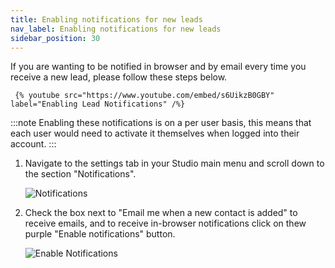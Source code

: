 ```yaml
---
title: Enabling notifications for new leads
nav_label: Enabling notifications for new leads
sidebar_position: 30
---
```


If you are wanting to be notified in browser and by email every time you receive a new lead, please follow these steps
below.

     {% youtube src="https://www.youtube.com/embed/s6UikzB0GBY" label="Enabling Lead Notifications" /%}

:::note
Enabling these notifications is on a per user basis, this means that each user would need to activate it themselves when
logged into their account.
:::

1. Navigate to the settings tab in your Studio main menu and scroll down to the section "Notifications".

    ![Notifications](/assets/studio/Notifications_1.png)

2. Check the box next to "Email me when a new contact is added" to receive emails, and to receive in-browser notifications
click on thew purple "Enable notifications" button.

    ![Enable Notifications](/assets/studio/Notifications_2.png)

